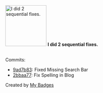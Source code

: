 <img src="https://my-badges.github.io/my-badges/fix-2.png" alt="I did 2 sequential fixes." title="I did 2 sequential fixes." width="128">
<strong>I did 2 sequential fixes.</strong>
<br><br>

Commits:

- <a href="https://github.com/marinecoders/marines.dev/commit/9ad7b83b39c46ef4bbc783cd07803309a6a8e466">9ad7b83</a>: Fixed Missing Search Bar
- <a href="https://github.com/marinecoders/marines.dev/commit/2bbaa77eda0dc27ab4506e3f6f319b9cab9e47e4">2bbaa77</a>: Fix Spelling in Blog


Created by <a href="https://github.com/my-badges/my-badges">My Badges</a>